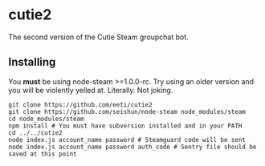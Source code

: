 # cutie2
The second version of the Cutie Steam groupchat bot.

## Installing
You **must** be using node-steam >=1.0.0-rc. Try using an older version and you will be
violently yelled at. Literally. Not joking.

```
git clone https://github.com/eeti/cutie2
git clone https://github.com/seishun/node-steam node_modules/steam
cd node_modules/steam
npm install # You must have subversion installed and in your PATH
cd ../../cutie2
node index.js account_name password # Steamguard code will be sent
node index.js account_name password auth_code # Sentry file should be saved at this point
```